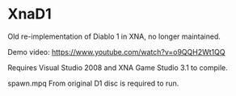 # XnaD1
Old re-implementation of Diablo 1 in XNA, no longer maintained.

Demo video: https://www.youtube.com/watch?v=o9QQH2Wt1QQ

Requires Visual Studio 2008 and XNA Game Studio 3.1 to compile.

spawn.mpq From original D1 disc is required to run.
